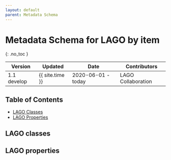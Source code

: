 ```yaml
---
layout: default
parent: Metadata Schema
---
```


# Metadata Schema for LAGO by item
{: .no_toc }

|Version| Updated | Date |Contributors|
|-------|---------|------|------------|
| 1.1 develop | {{ site.time }} | 2020-06-01 - today | LAGO Collaboration |


<script src="https://code.jquery.com/jquery-3.2.1.min.js"></script>
<script>

function itemnize_json( json ) { 
  var html ='';
  if ("@id" in json) {
    html = 'hola';
  } else {
    for (j=0; j<=json.length-1; j++) {
      html = html + itemnize_json(json[j]);
    };
  };
  return html;
};
	
$().ready(function(){
  $.getJSON( "/DMP/schema/lagoSchema.jsonld", function( data ) { 
      var graphelements = data["@graph"];
      for (i=0; i<=graphelements.length-1; i++) {
        if ("@id" in graphelements[i]) { 
	  var id = graphelements[i]["@id"].split(':')[1];
	  var indexhtml = '<li><a href="#'+id+'"><strong>'+id+'</strong></a></li>';
	  var headerhtml = '<h5 id="'+id+'"><a href="#'+id+'" class="anchor-heading" aria-labelledby="'+id+'"><svg viewBox="0 0 16 16" aria-hidden="true"><use xlink:href="#svg-link"></use></svg></a><strong>'+id+'</strong></h5>';
	  if ("comment" in graphelements[i]) {
	    headerhtml = headerhtml + '  <p>'+ graphelements[i]["comment"][0]["@value"] +'</p>';
	  };
	  if ("dcat:domain" in graphelements[i]) {
            $('#iproperties').append(indexhtml);
	    $('#properties').append(headerhtml);
	    var table = '<table class="grid" style="width: 100%"> 
			    <colgroup> 
				<col width="20%" /> 
				<col width="65%" />
				<col width="15%" />
			    </colgroup>
			    <thead>
				<tr class="header">
				    <th>"@type"</th>
				    <th>"dcat:domain"</th>
				    <th>"dcat:range"</th>
				</tr>
			    </thead>
			    <tbody>
				<tr>
				  <td>'+ itemnize_json(graphelements[i]["@type"]) +'</td>
				  <td>'+ itemnize_json(graphelements[i]["dcat:domain"]) +' </td>
				  <td>'+ itemnize_json(graphelements[i]["dcat:range"]) +'</td>
				</tr>
			    </tbody>
			</table>';
		$('#properties').append(table);				  
	  } else {
	    $('#iclasses').append(indexhtml);
	    $('#classes').append(headerhtml);
	  };
	};
      };		
    });
});
</script>

## Table of Contents

* [LAGO Classes](#lago-classes)
	<div id="iclasses"></div>
* [LAGO Properties](#lago-properties)
	<div id="iproperties"></div>

## LAGO classes

<div id="classes"></div>

## LAGO properties

<div id="properties"></div>




